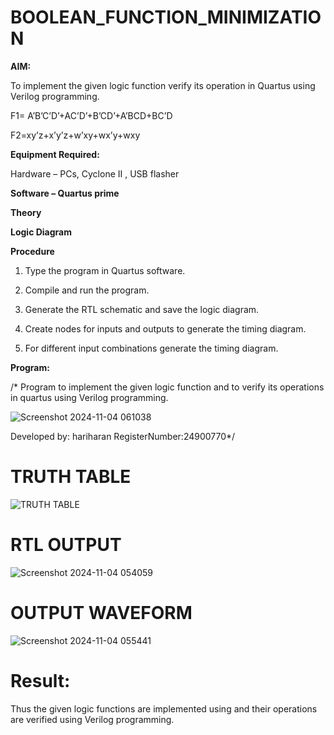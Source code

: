# BOOLEAN_FUNCTION_MINIMIZATION

**AIM:**

To implement the given logic function verify its operation in Quartus using Verilog programming.

F1= A’B’C’D’+AC’D’+B’CD’+A’BCD+BC’D 

F2=xy’z+x’y’z+w’xy+wx’y+wxy

**Equipment Required:**

Hardware – PCs, Cyclone II , USB flasher

**Software – Quartus prime**

**Theory**

**Logic Diagram**

**Procedure**

1.	Type the program in Quartus software.

2.	Compile and run the program.

3.	Generate the RTL schematic and save the logic diagram.

4.	Create nodes for inputs and outputs to generate the timing diagram.

5.	For different input combinations generate the timing diagram.


**Program:**

/* Program to implement the given logic function and to verify its operations in quartus using Verilog programming. 

![Screenshot 2024-11-04 061038](https://github.com/user-attachments/assets/6b21e0ec-c894-4f00-91c1-3d7a7f87d44b)

Developed by: hariharan RegisterNumber:24900770*/

# TRUTH TABLE
![TRUTH TABLE](https://github.com/user-attachments/assets/19c0b27b-5041-43d1-87bc-d6c043555c12)

# RTL  OUTPUT
![Screenshot 2024-11-04 054059](https://github.com/user-attachments/assets/0ffb9654-dc60-4b60-8584-f16c9e1f256a)

# OUTPUT WAVEFORM
![Screenshot 2024-11-04 055441](https://github.com/user-attachments/assets/d53e5159-4c62-4330-8b00-b8f567a2831d)


# Result:

Thus the given logic functions are implemented using and their operations are verified using Verilog programming.
